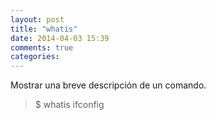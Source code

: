 ```yaml
---
layout: post
title: "whatis"
date: 2014-04-03 15:39
comments: true
categories: 
---
```

Mostrar una breve descripción de un comando.

>$ whatis ifconfig

